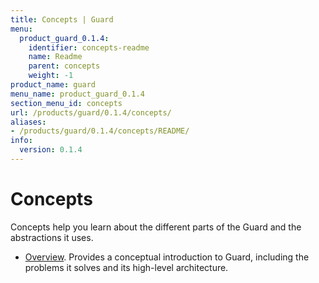 ```yaml
---
title: Concepts | Guard
menu:
  product_guard_0.1.4:
    identifier: concepts-readme
    name: Readme
    parent: concepts
    weight: -1
product_name: guard
menu_name: product_guard_0.1.4
section_menu_id: concepts
url: /products/guard/0.1.4/concepts/
aliases:
- /products/guard/0.1.4/concepts/README/
info:
  version: 0.1.4
---
```


# Concepts

Concepts help you learn about the different parts of the Guard and the abstractions it uses.

- [Overview](/products/guard/0.1.4/concepts/overview). Provides a conceptual introduction to Guard, including the problems it solves and its high-level architecture.
